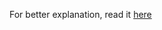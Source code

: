For better explanation, read it [here](https://medium.com/@umairjibran/firebase-crud-application-with-flutter-c6a282531b72)

